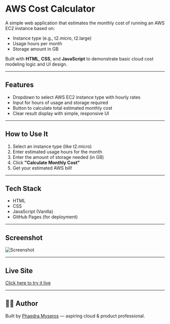# AWS Cost Calculator

A simple web application that estimates the monthly cost of running an AWS EC2 instance based on:

- Instance type (e.g., t2.micro, t2.large)
- Usage hours per month
- Storage amount in GB

Built with **HTML**, **CSS**, and **JavaScript** to demonstrate basic cloud cost modeling logic and UI design.

---

##  Features
- Dropdown to select AWS EC2 instance type with hourly rates
- Input for hours of usage and storage required
- Button to calculate total estimated monthly cost
- Clear result display with simple, responsive UI

---

##  How to Use It
1. Select an instance type (like t2.micro)
2. Enter estimated usage hours for the month
3. Enter the amount of storage needed (in GB)
4. Click **"Calculate Monthly Cost"**
5. Get your estimated AWS bill!

---

##  Tech Stack
- HTML
- CSS
- JavaScript (Vanilla)
- GitHub Pages (for deployment)

---

##  Screenshot
![Screenshot](screenshot.png)

---

##  Live Site
[Click here to try it live](https://PhaedraTM.github.io/aws-cost-calculator)



---

## 👩‍💻 Author
Built by [Phaedra Myseros](https://www.linkedin.com/in/phaedra-myseros) — aspiring cloud & product professional.

